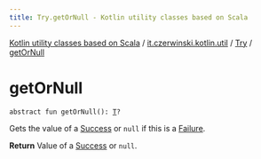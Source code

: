 ```yaml
---
title: Try.getOrNull - Kotlin utility classes based on Scala
---
```


[Kotlin utility classes based on Scala](../../index.html) / [it.czerwinski.kotlin.util](../index.html) / [Try](index.html) / [getOrNull](./get-or-null.html)

# getOrNull

`abstract fun getOrNull(): `[`T`](index.html#T)`?`

Gets the value of a [Success](../-success/index.html) or `null` if this is a [Failure](../-failure/index.html).

**Return**
Value of a [Success](../-success/index.html) or `null`.

